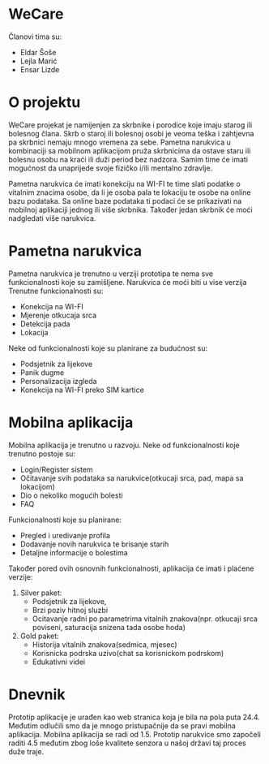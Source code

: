# WeCare
Članovi tima su: 
- Eldar Šoše
- Lejla Marić
- Ensar Lizde

# O projektu

WeCare projekat je namijenjen za skrbnike i porodice koje imaju starog ili bolesnog člana. Skrb o staroj ili bolesnoj osobi je veoma teška i zahtjevna pa skrbnici nemaju mnogo vremena za sebe. Pametna narukvica u kombinaciji sa mobilnom aplikacijom pruža skrbnicima da ostave staru ili bolesnu osobu na kraći ili duži period bez nadzora. Samim time će imati mogućnost da unaprijede svoje fizičko i/ili mentalno zdravlje. 

Pametna narukvica će imati konekciju na WI-FI te time slati podatke o vitalnim znacima osobe, da li je osoba pala te lokaciju te osobe na online bazu podataka. Sa online baze podataka ti podaci će se prikazivati na mobilnoj aplikaciji jednog ili više skrbnika. Također jedan skrbnik će moći nadgledati više narukvica. 

# Pametna narukvica

Pametna narukvica je trenutno u verziji prototipa te nema sve funkcionalnosti koje su zamišljene.
Narukvica će moći biti u vise verzija
Trenutne funkcionalnosti su:
 - Konekcija na WI-FI
 - Mjerenje otkucaja srca
 - Detekcija pada
 - Lokacija

Neke od funkcionalnosti koje su planirane za budućnost su:
- Podsjetnik za lijekove
- Panik dugme
- Personalizacija izgleda
- Konekcija na WI-FI preko SIM kartice

# Mobilna aplikacija
Mobilna aplikacija je trenutno u razvoju. 
Neke od funkcionalnosti koje trenutno postoje su:
 - Login/Register sistem
 - Očitavanje svih podataka sa narukvice(otkucaji srca, pad, mapa sa lokacijom)
 - Dio o nekoliko mogućih bolesti
 - FAQ

Funkcionalnosti koje su planirane:
 - Pregled i uredivanje profila
 - Dodavanje novih narukvica te brisanje starih
 - Detaljne informacije o bolestima

Također pored ovih osnovnih funkcionalnosti, aplikacija će imati i plaćene verzije:
1. Silver paket:
      - Podsjetnik za lijekove,
      - Brzi poziv hitnoj sluzbi
      - Ocitavanje radni po parametrima vitalnih znakova(npr. otkucaji srca poviseni, saturacija snizena tada osobe hoda)
2. Gold paket:
      - Historija vitalnih znakova(sedmica, mjesec)
      - Korisnicka podrska uzivo(chat sa korisnickom podrskom)
      - Edukativni videi


# Dnevnik

Prototip aplikacije je urađen kao web stranica koja je bila na pola puta 24.4.
Međutim odlučili smo da je mnogo pristupačnije da se pravi mobilna aplikacija. Mobilna aplikacija se radi od 1.5.
Prototip narukvice smo započeli raditi 4.5 međutim zbog loše kvalitete senzora u našoj državi taj proces duže traje.

